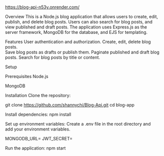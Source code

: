 https://blog-api-n53y.onrender.com/


Overview
This is a Node.js blog application that allows users to create, edit, publish, and delete blog posts. Users can also search for blog posts, and view published and draft posts. The application uses Express.js as the server framework, MongoDB for the database, and EJS for templating.

Features
User authentication and authorization.
Create, edit, delete blog posts.\
Save blog posts as drafts or publish them.
Paginate published and draft blog posts.
Search for blog posts by title or content.

Setup

Prerequisites
Node.js

MongoDB

Installation
Clone the repository:

git clone https://github.com/shannychi/Blog-Api.git
cd blog-app

Install dependencies:
npm install

Set up environment variables:
Create a .env file in the root directory and add your environment variables.

MONGODB_URL=<your-mongodb-connection-string>
JWT_SECRET=<your-session-secret>

Run the application:
npm start
